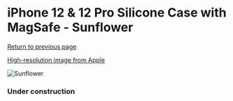 # iPhone 12 & 12 Pro Silicone Case with MagSafe - Sunflower

[Return to previous page](/iphone_12)

[High-resolution image from Apple](https://store.storeimages.cdn-apple.com/8756/as-images.apple.com/is/MKTQ3?wid=4500&hei=4500&fmt=png)

<div style="width: 384px"><img src="/everyphone/MKTQ3.png" alt="Sunflower"></div>

### Under construction
